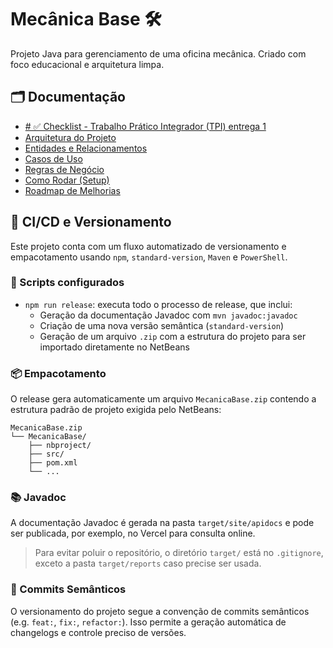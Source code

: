 # Mecânica Base 🛠️

Projeto Java para gerenciamento de uma oficina mecânica. Criado com foco educacional e arquitetura limpa.

## 🗂 Documentação

- [# ✅ Checklist - Trabalho Prático Integrador (TPI) entrega 1](documentation/entrega1.md)
- [Arquitetura do Projeto](documentation/arquitetura.md)
- [Entidades e Relacionamentos](documentation/entidades.md)
- [Casos de Uso](documentation/casos-de-uso.md)
- [Regras de Negócio](documentation/regras-de-negocio.md)
- [Como Rodar (Setup)](documentation/setup-dev.md)
- [Roadmap de Melhorias](documentation/roadmap.md)

## 🚀 CI/CD e Versionamento

Este projeto conta com um fluxo automatizado de versionamento e empacotamento usando `npm`, `standard-version`, `Maven` e `PowerShell`.

### 🔧 Scripts configurados

- `npm run release`: executa todo o processo de release, que inclui:
  - Geração da documentação Javadoc com `mvn javadoc:javadoc`
  - Criação de uma nova versão semântica (`standard-version`)
  - Geração de um arquivo `.zip` com a estrutura do projeto para ser importado diretamente no NetBeans

### 📦 Empacotamento

O release gera automaticamente um arquivo `MecanicaBase.zip` contendo a estrutura padrão de projeto exigida pelo NetBeans:

```
MecanicaBase.zip
└── MecanicaBase/
    ├── nbproject/
    ├── src/
    ├── pom.xml
    └── ...
```

### 📚 Javadoc

A documentação Javadoc é gerada na pasta `target/site/apidocs` e pode ser publicada, por exemplo, no Vercel para consulta online.

> Para evitar poluir o repositório, o diretório `target/` está no `.gitignore`, exceto a pasta `target/reports` caso precise ser usada.

### 📝 Commits Semânticos

O versionamento do projeto segue a convenção de commits semânticos (e.g. `feat:`, `fix:`, `refactor:`). Isso permite a geração automática de changelogs e controle preciso de versões.
